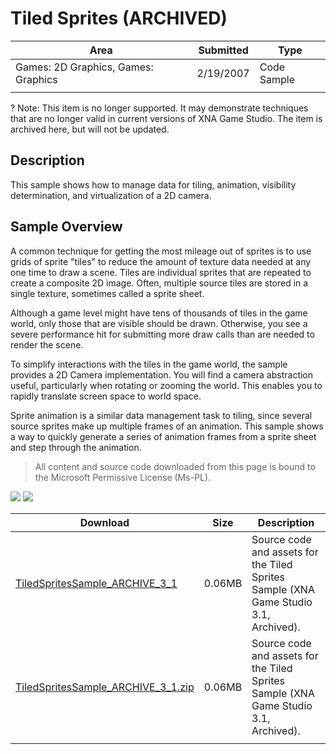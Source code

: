 # Tiled Sprites (ARCHIVED)

|Area|Submitted|Type|
|-|-|-|
Games: 2D Graphics, Games: Graphics|2/19/2007|Code Sample
||||

? Note: This item is no longer supported. It may demonstrate techniques that are no longer valid in current versions of XNA Game Studio. The item is archived here, but will not be updated.

## Description

This sample shows how to manage data for tiling, animation, visibility determination, and virtualization of a 2D camera.

## Sample Overview

A common technique for getting the most mileage out of sprites is to use grids of sprite "tiles" to reduce the amount of texture data needed at any one time to draw a scene. Tiles are individual sprites that are repeated to create a composite 2D image. Often, multiple source tiles are stored in a single texture, sometimes called a sprite sheet.

Although a game level might have tens of thousands of tiles in the game world, only those that are visible should be drawn. Otherwise, you see a severe performance hit for submitting more draw calls than are needed to render the scene.

To simplify interactions with the tiles in the game world, the sample provides a 2D Camera implementation. You will find a camera abstraction useful, particularly when rotating or zooming the world. This enables you to rapidly translate screen space to world space.

Sprite animation is a similar data management task to tiling, since several source sprites make up multiple frames of an animation. This sample shows a way to quickly generate a series of animation frames from a sprite sheet and step through the animation.

> All content and source code downloaded from this page is bound to the Microsoft Permissive License (Ms-PL).

![](https://github.com/simondarksidej/XNAGameStudio/blob/master/Images/XNA_TiledSprites_01_small.jpg?raw=true)
![](https://github.com/simondarksidej/XNAGameStudio/blob/master/Images/XNA_TiledSprites_02_small.jpg?raw=true)

Download | Size | Description
---|---|---|
[TiledSpritesSample_ARCHIVE_3_1](https://github.com/simondarksidej/XNAGameStudio/tree/master/Samples/TiledSpritesSample_ARCHIVE_3_1) | 0.06MB | Source code and assets for the Tiled Sprites Sample (XNA Game Studio 3.1, Archived).
[TiledSpritesSample_ARCHIVE_3_1.zip](https://github.com/simondarksidej/XNAGameStudioZips/tree/master/Samples/TiledSpritesSample_ARCHIVE_3_1.zip) | 0.06MB | Source code and assets for the Tiled Sprites Sample (XNA Game Studio 3.1, Archived).
||||
